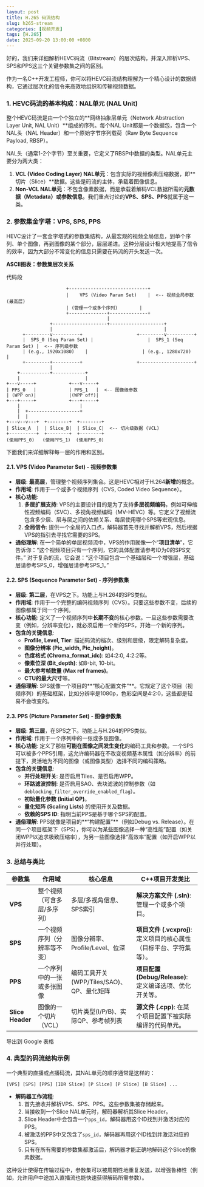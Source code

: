 ```yaml
---
layout: post
title: H.265 码流结构
slug: h265-stream
categories: [视频开发]
tags: [H.265]
date: 2025-09-20 13:00:00 +0800
---
```


好的，我们来详细解析HEVC码流（Bitstream）的层次结构，并深入辨析VPS、SPS和PPS这三个关键参数集之间的区别。

作为一名C++开发工程师，你可以将HEVC码流结构理解为一个精心设计的数据结构，它通过层次化的信令来高效地组织和传输视频数据。



### 1. HEVC码流的基本构成：NAL单元 (NAL Unit)



整个HEVC码流是由一个个独立的**网络抽象层单元（Network Abstraction Layer Unit, NAL Unit）**组成的序列。每个NAL Unit都是一个数据包，包含一个NAL头（NAL Header）和一个原始字节序列载荷（Raw Byte Sequence Payload, RBSP）。

NAL头（通常1-2个字节）至关重要，它定义了RBSP中数据的类型。NAL单元主要分为两大类：

1.  **VCL (Video Coding Layer) NAL单元**：包含实际的视频像素压缩数据，即**切片（Slice）**数据。这些是码流的主体，承载着图像信息。
1.  **Non-VCL NAL单元**：不包含像素数据，而是承载着解码VCL数据所需的**元数据（Metadata）或参数信息**。我们重点讨论的**VPS、SPS、PPS**就属于这一类。



### 2. 参数集金字塔：VPS, SPS, PPS



HEVC设计了一套金字塔式的参数集结构，从最宏观的视频全局信息，到单个序列、单个图像，再到图像的某个部分，层层递进。这种分层设计极大地提高了信令的效率，因为大部分不常变化的信息只需要在码流的开头发送一次。

**ASCII图表：参数集层次关系**

代码段

```
                      +-----------------------------+
                      |    VPS (Video Param Set)    |  <-- 视频全局参数 (最高层)
                      | (管理一个或多个序列)        |
                      +--------------+--------------+
                                     |
                +--------------------+--------------------+
                |                                         |
      +---------v----------+                    +---------v----------+
      |  SPS_0 (Seq Param Set) |                    |  SPS_1 (Seq Param Set) |  <-- 序列级参数
      | (e.g., 1920x1080)    |                    | (e.g., 1280x720)     |
      +---------+----------+                    +--------------------+
                |
    +-----------+------------+
    |                        |
+---v-----+            +---v-----+
| PPS_0   |            | PPS_1   |  <-- 图像级参数
| (WPP on)|            |(WPP off)|
+---+-----+            +---+-----+
    |                      |
    |  +-------------------+
    |  |
+---v--v---+  +--------+  +--------+
| Slice_A  |  | Slice_B|  | Slice_C|  <-- 切片级数据 (VCL)
+----------+  +--------+  +--------+
(使用PPS_0)   (使用PPS_1)  (使用PPS_0)
```

下面我们来详细解释每一层的作用和区别。



#### 2.1. VPS (Video Parameter Set) - 视频参数集



+   **层级**: **最高层**，管理整个视频序列集合。这是HEVC相对于H.264**新增**的概念。
+   **作用域**: 作用于一个或多个视频序列（CVS, Coded Video Sequence）。
+   **核心功能**:
    1.  **多层扩展支持**: VPS的主要设计目的是为了支持**多层视频编码**，例如可伸缩性视频编码（SVC）、多视角视频编码（MV-HEVC）等。它定义了视频流包含多少层、层与层之间的依赖关系、每层使用哪个SPS等宏观信息。
    1.  **全局信令**: 提供一个全局的入口点，解码器首先寻找并解析VPS，然后根据VPS的指引去寻找它需要的SPS。
+   **通俗理解**: 在一个简单的单层视频流中，VPS的作用就像一个“**项目清单**”，它告诉你：“这个视频项目只有一个序列，它的具体配置请参考ID为0的SPS文件。” 对于复杂的流，它会说：“这个项目包含一个基础层和一个增强层，基础层请参考SPS_0，增强层请参考SPS_1。”



#### 2.2. SPS (Sequence Parameter Set) - 序列参数集



+   **层级**: **第二层**，在VPS之下。功能上与H.264的SPS类似。
+   **作用域**: 作用于一个完整的编码视频序列（CVS）。只要这些参数不变，后续的图像都属于同一个序列。
+   **核心功能**: 定义了一个视频序列中**长期不变**的核心参数。一旦这些参数需要改变（例如，分辨率变化），就必须启用一个新的SPS，开始一个新的序列。
+   **包含的关键信息**:
    +   **Profile, Level, Tier**: 描述码流的档次、级别和层级，限定解码复杂度。
    +   **图像分辨率 (Pic_width, Pic_height)**。
    +   **色度格式 (Chroma_format_idc)**: 如4:2:0, 4:2:2等。
    +   **像素位深 (Bit_depth)**: 如8-bit, 10-bit。
    +   **最大参考帧数量 (Max ref frames)**。
    +   **CTU的最大尺寸**等。
+   **通俗理解**: SPS就像一个项目的**“核心配置文件”**。它规定了这个项目（视频序列）的基础框架，比如分辨率是1080p，色彩空间是4:2:0，这些都是轻易不会改变的。



#### 2.3. PPS (Picture Parameter Set) - 图像参数集



+   **层级**: **第三层**，在SPS之下。功能上与H.264的PPS类似。
+   **作用域**: 作用于一个序列中的一张或多张图像。
+   **核心功能**: 定义了那些**可能在图像之间发生变化**的编码工具和参数。一个SPS可以被多个PPS引用，这允许编码器在不改变视频基本属性（如分辨率）的前提下，灵活地为不同的图像（或图像类型）选择不同的编码策略。
+   **包含的关键信息**:
    +   **并行处理开关**: 是否启用Tiles、是否启用WPP。
    +   **环路滤波控制**: 是否启用SAO、去块滤波的控制参数（如`deblocking_filter_override_enabled_flag`）。
    +   **初始量化参数 (Initial QP)**。
    +   **量化矩阵 (Scaling Lists)** 的使用开关及数据。
    +   **依赖的SPS ID**: 指明当前PPS是基于哪个SPS的配置。
+   **通俗理解**: PPS就像是项目的**“构建配置”**（例如Debug vs. Release）。在同一个项目框架下（SPS），你可以为某些图像选择一种“高性能”配置（如关闭WPP以追求极致压缩率），为另一些图像选择“高效率”配置（如开启WPP以并行处理）。



### 3. 总结与类比



| 参数集           | 作用域                       | 核心信息                                  | C++项目开发类比                                              |
| ---------------- | ---------------------------- | ----------------------------------------- | ------------------------------------------------------------ |
| **VPS**          | 整个视频（可含多层/多序列）  | 多层/多视角信息、SPS索引                  | **解决方案文件 (.sln)**: 管理一个或多个项目。                |
| **SPS**          | 一个视频序列（分辨率等不变） | 图像分辨率、Profile/Level、位深           | **项目文件 (.vcxproj)**: 定义项目的核心属性（目标平台、字符集等）。 |
| **PPS**          | 一个序列中的一张或多张图像   | 编码工具开关(WPP/Tiles/SAO)、QP、量化矩阵 | **项目配置 (Debug/Release)**: 定义编译选项、优化开关等。     |
| **Slice Header** | 图像的一个切片（VCL）        | 切片类型(I/P/B)、实际QP、参考帧列表       | **源文件 (.cpp)**: 在某个项目配置下被实际编译的代码单元。    |

导出到 Google 表格



### 4. 典型的码流结构示例

一个典型的直播或点播码流，其NAL单元的顺序通常是这样的：

```
[VPS] [SPS] [PPS] [IDR Slice] [P Slice] [P Slice] [B Slice] ...
```

+   **解码器工作流程**:
    1.  首先接收并解析VPS、SPS、PPS。这些参数集被存储起来。
    1.  当接收到一个Slice NAL单元时，解码器解析其Slice Header。
    1.  Slice Header中会包含一个`pps_id`，解码器用这个ID找到并激活对应的PPS。
    1.  被激活的PPS中又包含了`sps_id`，解码器再用这个ID找到并激活对应的SPS。
    1.  只有在所有需要的参数集都激活后，解码器才能正确地解码这个Slice的像素数据。

这种设计使得在传输过程中，参数集可以被周期性地重复发送，以增强鲁棒性（例如，允许用户中途加入直播流也能快速获得解码所需参数）。